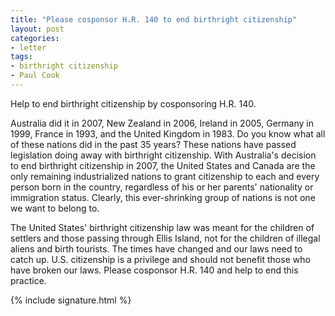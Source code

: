 ```yaml
---
title: "Please cosponsor H.R. 140 to end birthright citizenship"
layout: post
categories:
- letter
tags:
- birthright citizenship
- Paul Cook
---
```


Help to end birthright citizenship by cosponsoring H.R. 140.

Australia did it in 2007, New Zealand in 2006, Ireland in 2005, Germany in 1999, France in 1993, and the United Kingdom in 1983. Do you know what all of these nations did in the past 35 years? These nations have passed legislation doing away with birthright citizenship. With Australia's decision to end birthright citizenship in 2007, the United States and Canada are the only remaining industrialized nations to grant citizenship to each and every person born in the country, regardless of his or her parents' nationality or immigration status. Clearly, this ever-shrinking group of nations is not one we want to belong to.

The United States' birthright citizenship law was meant for the children of settlers and those passing through Ellis Island, not for the children of illegal aliens and birth tourists. The times have changed and our laws need to catch up. U.S. citizenship is a privilege and should not benefit those who have broken our laws. Please cosponsor H.R. 140 and help to end this practice.

{% include signature.html %}
